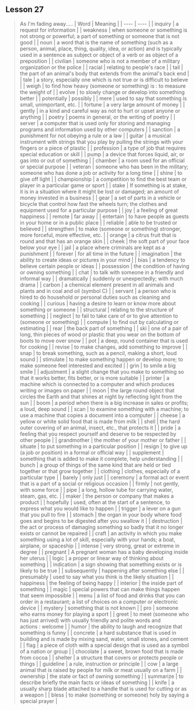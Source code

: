 ## Lesson 27
> As I'm fading away.....
| Word | Meaning |
| ---- | ---- |
| inquiry | a request for information |
| weakness | when someone or something is not strong or powerful; a part of something or someone that is not good |
| noun | a word that is the name of something (such as a person, animal, place, thing, quality, idea, or action) and is typically used in a sentence as subject or object of a verb or as object of a preposition |
| civilian | someone who is not a member of a military organization or the police |
| racial | relating to people's race |
| tail | the part of an animal's body that extends from the animal's back end |
| tale | a story, especially one which is not true or is difficult to believe |
| weigh | to find how heavy (someone or something) is : to measure the weight of |
| evolve | to slowly change or develop into something better |
| potentially | possibly |
| mere | used to say that something is small, unimportant, etc. |
| fortune | a very large amount of money |
| gently | in a kind and careful way as not to hurt or upset anyone or anything |
| poetry | poems in general, or the writing of poetry |
| server | a computer that is used only for storing and managing programs and information used by other computers |
| sanction | a punishment for not obeying a rule or a law |
| guitar | a musical instrument with strings that you play by pulling the strings with your fingers or a piece of plastic |
| profession | a type of job that requires special education or skill |
| pump | a device that forces liquid, air, or gas into or out of something |
| chamber | a room used for an official or special purpose |
| veteran | someone who has been in the military; someone who has done a job or activity for a long time |
| shine | to give off light |
| championship | a competition to find the best team or player in a particular game or sport |
| stake | If something is at stake, it is in a situation where it might be lost or damaged; an amount of money invested in a business |
| gear | a set of parts in a vehicle or bicycle that control how fast the wheels turn; the clothes and equipment used for a particular purpose |
| joy | a feeling of great happiness |
| remote | far away |
| entertain | to have people as guests in your home or in a public place |
| reliable | able to be trusted or believed |
| strengthen | to make (someone or something) stronger, more forceful, more effective, etc. |
| orange | a citrus fruit that is round and that has an orange skin |
| cheek | the soft part of your face below your eye |
| jail | a place where criminals are kept as a punishment |
| forever | for all time in the future |
| imagination | the ability to create ideas or pictures in your mind |
| bias | a tendency to believe certain people or ideas |
| possession | the condition of having or owning something |
| chat | to talk with someone in a friendly and informal way |
| dramatically | suddenly or unexpectedly; with much drama |
| carbon | a chemical element present in all animals and plants and in coal and oil (symbol C) |
| servant | a person who is hired to do household or personal duties such as cleaning and cooking |
| curious | having a desire to learn or know more about something or someone |
| structural | relating to the structure of something |
| neglect | to fail to take care of or to give attention to (someone or something) |
| compute | to find out by calculating or estimating |
| rear | the back part of something |
| ski | one of a pair of long, thin pieces of wood or plastic that you wear on the bottom of boots to move over snow |
| pot | a deep, round container that is used for cooking |
| revise | to make changes, add something to improve |
| snap | to break something, such as a pencil, making a short, loud sound |
| stimulate | to make something happen or develop more; to make someone feel interested and excited |
| grin | to smile a big smile |
| adjustment | a slight change that you make to something so that it works better, fits better, or is more suitable |
| printer | a machine which is connected to a computer and which produces writing or images on paper |
| moon | the large round object that circles the Earth and that shines at night by reflecting light from the sun |
| boom | a period when there is a big increase in sales or profits; a loud, deep sound |
| scan | to examine something with a machine; to use a machine that copies a document into a computer |
| cheese | a yellow or white solid food that is made from milk |
| shell | the hard outer covering of an animal, insect, etc., that protects it |
| pride | a feeling that you respect yourself and deserve to be respected by other people |
| grandmother | the mother of your mother or father |
| situate | to put something in a particular position |
| resign | to give up (a job or position) in a formal or official way |
| supplement | something that is added to make it complete, help understanding |
| bunch | a group of things of the same kind that are held or tied together or that grow together |
| clothing | clothes, especially of a particular type |
| barely | only just |
| ceremony | a formal act or event that is a part of a social or religious occasion |
| firmly | not gently, with some force |
| pipe | a long, hollow tube for carrying water, steam, gas, etc. |
| maker | the person or company that makes a product |
| hopefully | used, often at the start of a sentence, to express what you would like to happen |
| trigger | a lever on a gun that you pull to fire |
| stomach | the organ in your body where food goes and begins to be digested after you swallow it |
| destruction | the act or process of damaging something so badly that it no longer exists or cannot be repaired |
| craft | an activity in which you make something using a lot of skill, especially with your hands; a boat, airplane, or spaceship |
| intense | very strong, great or extreme in degree |
| pregnant | A pregnant woman has a baby developing inside her uterus |
| logic | a proper or linear way of thinking about something |
| indication | a sign showing that something exists or is likely to be true |
| subsequently | happening after something else |
| presumably | used to say what you think is the likely situation |
| happiness | the feeling of being happy |
| interior | the inside part of something |
| magic | special powers that can make things happen that seem impossible |
| menu | a list of food and drinks that you can order in a restaurant; a list of choices on a computer or electronic device |
| mystery | something that is not known |
| pro | someone who earns money for playing a sport |
| greet | to meet (someone who has just arrived) with usually friendly and polite words and actions : welcome |
| humor | the ability to laugh and recognize that something is funny |
| concrete | a hard substance that is used in building and is made by mixing sand, water, small stones, and cement |
| flag | a piece of cloth with a special design that is used as a symbol of a nation or group |
| chocolate | a sweet, brown food that is made from cocoa |
| shelter | a structure that covers or protects people or things |
| guideline | a rule, instruction or principle |
| cow | a large animal that is raised by people for milk or meat usually on a farm |
| ownership | the state or fact of owning something |
| summarize | to describe briefly the main facts or ideas of something |
| knife | a usually sharp blade attached to a handle that is used for cutting or as a weapon |
| bless | to make (something or someone) holy by saying a special prayer |
